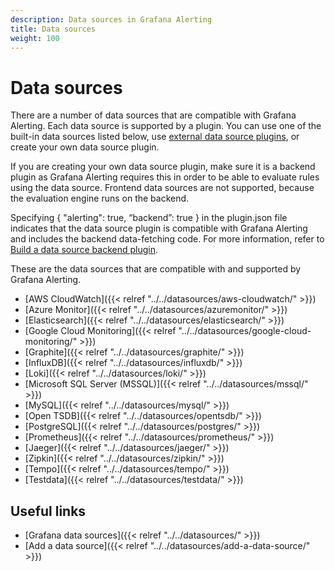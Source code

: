 ```yaml
---
description: Data sources in Grafana Alerting
title: Data sources
weight: 100
---
```


# Data sources

There are a number of data sources that are compatible with Grafana Alerting. Each data source is supported by a plugin. You can use one of the built-in data sources listed below, use [external data source plugins](https://grafana.com/grafana/plugins/?type=datasource), or create your own data source plugin.

If you are creating your own data source plugin, make sure it is a backend plugin as Grafana Alerting requires this in order to be able to evaluate rules using the data source. Frontend data sources are not supported, because the evaluation engine runs on the backend.

Specifying { "alerting": true, “backend”: true } in the plugin.json file indicates that the data source plugin is compatible with Grafana Alerting and includes the backend data-fetching code. For more information, refer to [Build a data source backend plugin](https://grafana.com/tutorials/build-a-data-source-backend-plugin/).

These are the data sources that are compatible with and supported by Grafana Alerting.

- [AWS CloudWatch]({{< relref "../../datasources/aws-cloudwatch/" >}})
- [Azure Monitor]({{< relref "../../datasources/azuremonitor/" >}})
- [Elasticsearch]({{< relref "../../datasources/elasticsearch/" >}})
- [Google Cloud Monitoring]({{< relref "../../datasources/google-cloud-monitoring/" >}})
- [Graphite]({{< relref "../../datasources/graphite/" >}})
- [InfluxDB]({{< relref "../../datasources/influxdb/" >}})
- [Loki]({{< relref "../../datasources/loki/" >}})
- [Microsoft SQL Server (MSSQL)]({{< relref "../../datasources/mssql/" >}})
- [MySQL]({{< relref "../../datasources/mysql/" >}})
- [Open TSDB]({{< relref "../../datasources/opentsdb/" >}})
- [PostgreSQL]({{< relref "../../datasources/postgres/" >}})
- [Prometheus]({{< relref "../../datasources/prometheus/" >}})
- [Jaeger]({{< relref "../../datasources/jaeger/" >}})
- [Zipkin]({{< relref "../../datasources/zipkin/" >}})
- [Tempo]({{< relref "../../datasources/tempo/" >}})
- [Testdata]({{< relref "../../datasources/testdata/" >}})

## Useful links

- [Grafana data sources]({{< relref "../../datasources/" >}})
- [Add a data source]({{< relref "../../datasources/add-a-data-source/" >}})

